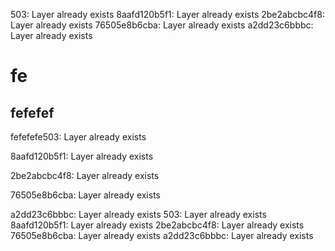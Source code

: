 503: Layer already exists
8aafd120b5f1: Layer already exists
2be2abcbc4f8: Layer already exists
76505e8b6cba: Layer already exists
a2dd23c6bbbc: Layer already exists

# fe

## fefefef

fefefefe503: Layer already exists

8aafd120b5f1: Layer already exists

2be2abcbc4f8: Layer already exists

76505e8b6cba: Layer already exists

a2dd23c6bbbc: Layer already exists
503: Layer already exists
8aafd120b5f1: Layer already exists
2be2abcbc4f8: Layer already exists
76505e8b6cba: Layer already exists
a2dd23c6bbbc: Layer already exists